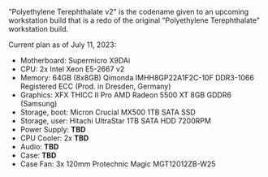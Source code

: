 "Polyethylene Terephthalate v2" is the codename given to an upcoming workstation build that is a redo of the original "Polyethylene Terephthalate" workstation build. 

Current plan as of July 11, 2023:  

- Motherboard: Supermicro X9DAi
- CPU: 2x Intel Xeon E5-2667 v2
- Memory: 64GB (8x8GB) Qimonda IMHH8GP22A1F2C-10F DDR3-1066 Registered ECC (Prod. in Dresden, Germany)  
- Graphics: XFX THICC II Pro AMD Radeon 5500 XT 8GB GDDR6 (Samsung)  
- Storage, boot: Micron Crucial MX500 1TB SATA SSD
- Storage, user: Hitachi UltraStar 1TB SATA HDD 7200RPM  
- Power Supply: **TBD**
- CPU Cooler: 2x **TBD**
- Audio: **TBD**
- Case: **TBD**
- Case Fan: 3x 120mm Protechnic Magic MGT12012ZB-W25  

